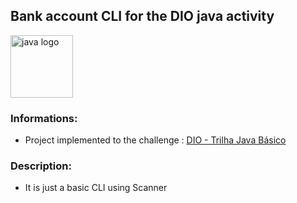 ## Bank account CLI for the DIO java activity

<div style="display: flex; align-items: center;">
  <img src="https://user-images.githubusercontent.com/25181517/117201156-9a724800-adec-11eb-9a9d-3cd0f67da4bc.png" alt="java logo" width="100" height="auto">
</div>

### Informations:

- Project implemented to the challenge : [DIO - Trilha Java Básico](https://github.com/digitalinnovationone/trilha-java-basico/tree/main/desafios/controle-fluxo)
### Description:

- It is just a basic CLI using Scanner
